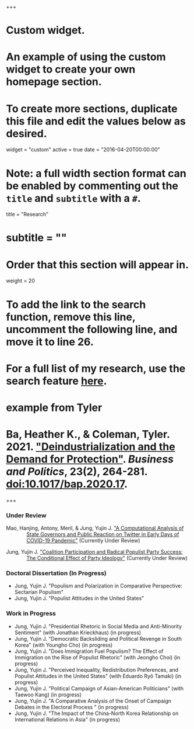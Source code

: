 +++
# Custom widget.
# An example of using the custom widget to create your own homepage section.
# To create more sections, duplicate this file and edit the values below as desired.
widget = "custom"
active = true
date = "2016-04-20T00:00:00"

# Note: a full width section format can be enabled by commenting out the `title` and `subtitle` with a `#`.
title = "Research"
# subtitle = ""


# Order that this section will appear in.
weight = 20

# To add the link to the search function, remove this line, uncomment the following line, and move it to line 26.
# For a full list of my research, use the search feature [here](https://www.jacobauthement.com/publication).

# example from Tyler
# Ba, Heather K., & Coleman, Tyler. 2021. ["Deindustrialization and the Demand for Protection"](https://www.tyler-coleman.com/publication/bacoleman2021). _Business and Politics_, 23(2), 264-281. [doi:10.1017/bap.2020.17](https://doi.org/10.1017/bap.2020.17).


+++
### Under Review

<div style="padding-left: 4em; text-indent: -4em;">

<p> Mao, Hanjing, Antony, Meril, & Jung, Yujin J. <a href="https://www.yujinjuliajung.com/publication/MaoAntonyJungUR"> "A Computational Analysis of State Governors and Public Reaction on Twitter in Early Days of COVID-19 Pandemic"</a> (Currently Under Review) </p>

<p> Jung, Yujin J. <a href="https://www.yujinjuliajung.com/publication/JungURa"> "Coalition Participation and Radical Populist Party Success: The Conditional Effect of Party Ideology"</a> (Currently Under Review) </p>

</div>

### Doctoral Dissertation (In Progress)
+ Jung, Yujin J. "Populism and Polarization in Comparative Perspective: Sectarian Populism"
+ Jung, Yujin J. "Populist Attitudes in the United States"

### Work in Progress

+ Jung, Yujin J. "Presidential Rhetoric in Social Media and Anti-Minority Sentiment" (with Jonathan Krieckhaus) (in progress) 
+ Jung, Yujin J. "Democratic Backsliding and Political Revenge in South Korea"  (with Youngho Cho) (in progress)
+ Jung, Yujin J. "Does Immigration Fuel Populism? The Effect of Immigration on the Rise of Populist Rhetoric" (with  Jeongho Choi) (in progress) 
+ Jung, Yujin J. "Perceived Inequality,  Redistribution Preferences, and Populist Attitudes in the United States"  (with Eduardo Ryô Tamaki) (in progress)
+ Jung, Yujin J. "Political Campaign of Asian-American Politicians" (with Taewoo Kang) (in progress) 
+ Jung, Yujin J. "A Comparative Analysis of the Onset of Campaign Debates in the Electoral Process " (in progress)
+ Jung, Yujin J. "The Impact of the China-North Korea Relationship on International Relations in Asia" (in progress)

